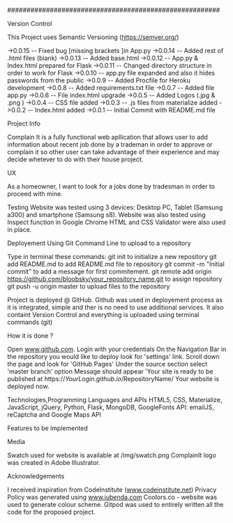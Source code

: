 #######################################################

Version Control

This Project uses Semantic Versioning (https://semver.org/)

->0.0.15 -- Fixed bug [missing brackets ]in App.py 
->0.0.14 -- Added rest of .html files (blank)
->0.0.13 -- Added base.html
->0.0.12 -- App.py & Index.html prepared for Flask
->0.0.11 -- Changed directory structure in order to work for Flask
->0.0.10 -- app.py file expanded and also it hides passwords from the public
->0.0.9 -- Added Procfile for Heroku development
->0.0.8 -- Added requirements.txt file
->0.0.7 -- Added file app.py
->0.0.6 -- File index.html upgrade
->0.0.5 -- Added Logos (.jpg & .png )
->0.0.4 -- CSS file added
->0.0.3 -- .js files from materialize added
->0.0.2 -- Index.html added
->0.0.1 -- Initial Commit with README.md file

Project Info

Complain It is a fully functional web apllication that allows user to add information about recent job done by a trademan in order to approve or complain it so other user can take advantage of their experience and may decide whetever to do with their house project.

UX

As a homeowner, I want to look for a jobs done by tradesman in order to proceed with mine.


Testing
Website was tested using 3 devices: Desktop PC, Tablet (Samsung a300) and smartphone (Samsung s8). Website was also tested using Inspect function in Google Chrome
HTML and CSS Validator were also used in place.


Deployement
Using Git Command Line to upload to a repository

Type in terminal these commands:
git init to initialize a new repository
git add README.md to add README.md file to repository
git commit -m "Initial commit" to add a message for first commitement.
git remote add origin https://github.com/bloobsky/your_repository_name.git to assign repository
git push -u origin master to upload files to the repository


Project is deployed @ GitHub.
Github was used in deployement process as it is integrated, simple and ther is no need to use additional services.
It also containt Version Control and everything is uploaded using terminal commands (git)

How it is done ?

Open www.github.com.
Login with your credentials
On the Navigation Bar in the repository you would like to deploy look for 'settings' link.
Scroll down the page and look for 'GitHub Pages'
Under the source section select 'master branch' option
Message should appear 'Your site is ready to be published at https://$YourLogin.github.io/$RepositoryName/
Your website is deployed now.

Technologies,Programming Languages and APIs
HTML5, CSS, Materialize, JavaScript, jQuery, Python, Flask, MongoDB, GoogleFonts
API: emailJS, reCaptcha and Google Maps API

Features to be implemented


Media

Swatch used for website is available at /img/swatch.png
ComplainIt logo was created in Adobe Illustrator.

Acknowledgements

I received inspiration from CodeInstitute (www.codeinstitute.net)
Privacy Policy was generated using www.iubenda.com
Coolors.co - website was used to generate colour scheme.
Gitpod was used to entirely written all the code for the proposed project.